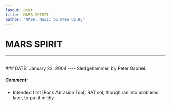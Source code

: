 ```yaml
---
layout: post
title:  MARS SPIRIT
author: "NASA: Music to Wake Up By"
---
```


# MARS SPIRIT
----
<br/>
### DATE: January 22, 2004
----
Sledgehammer, by Peter Gabriel.

##### Comment:
* Intended first [Rock Abrasion Tool] RAT sol, though ran into problems later, to put it mildly.

